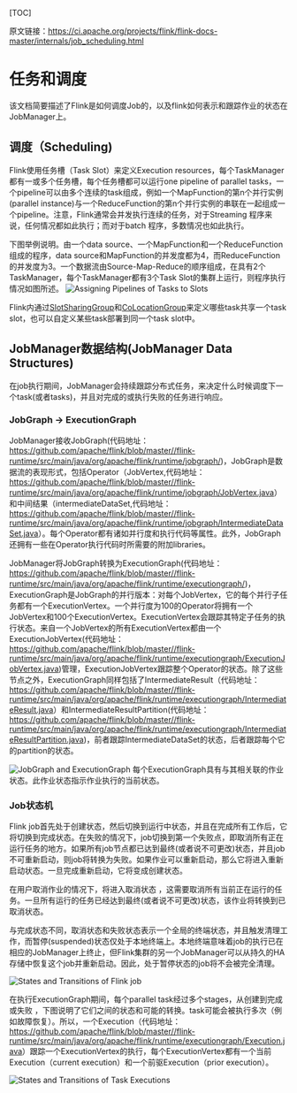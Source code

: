 
[TOC]

原文链接：<https://ci.apache.org/projects/flink/flink-docs-master/internals/job_scheduling.html>

# 任务和调度
该文档简要描述了Flink是如何调度Job的，以及flink如何表示和跟踪作业的状态在JobManager上。


## 调度（Scheduling)
Flink使用任务槽（Task Slot）来定义Execution resources，每个TaskManager都有一或多个任务槽，每个任务槽都可以运行one pipeline of parallel tasks，一个pipeline可以由多个连续的task组成，例如一个MapFunction的第n个并行实例(parallel instance)与一个ReduceFunction的第n个并行实例的串联在一起组成一个pipeline。注意，Flink通常会并发执行连续的任务，对于Streaming 程序来说，任何情况都如此执行；而对于batch 程序，多数情况也如此执行。

下图举例说明。由一个data source、一个MapFunction和一个ReduceFunction组成的程序，data source和MapFunction的并发度都为4，而ReduceFunction的并发度为3。一个数据流由Source-Map-Reduce的顺序组成，在具有2个TaskManager，每个TaskManager都有3个Task Slot的集群上运行，则程序执行情况如图所述。
![Assigning Pipelines of Tasks to Slots](https://ci.apache.org/projects/flink/flink-docs-master/fig/slots.svg)

Flink内通过[SlotSharingGroup](https://github.com/apache/flink/blob/master/flink-runtime/src/main/java/org/apache/flink/runtime/jobmanager/scheduler/SlotSharingGroup.java)和[CoLocationGroup](https://github.com/apache/flink/blob/master/flink-runtime/src/main/java/org/apache/flink/runtime/jobmanager/scheduler/CoLocationGroup.java)来定义哪些task共享一个task slot，也可以自定义某些task部署到同一个task slot中。

## JobManager数据结构(JobManager Data Structures)
在job执行期间，JobManager会持续跟踪分布式任务，来决定什么时候调度下一个task(或者tasks)，并且对完成的或执行失败的任务进行响应。

### JobGraph -> ExecutionGraph
JobManager接收JobGraph(代码地址：<https://github.com/apache/flink/blob/master//flink-runtime/src/main/java/org/apache/flink/runtime/jobgraph/>)，JobGraph是数据流的表现形式，包括Operator（JobVertex,代码地址：<https://github.com/apache/flink/blob/master//flink-runtime/src/main/java/org/apache/flink/runtime/jobgraph/JobVertex.java>）和中间结果（intermediateDataSet,代码地址：<https://github.com/apache/flink/blob/master//flink-runtime/src/main/java/org/apache/flink/runtime/jobgraph/IntermediateDataSet.java>）。每个Operator都有诸如并行度和执行代码等属性。此外，JobGraph还拥有一些在Operator执行代码时所需要的附加libraries。

JobManager将JobGraph转换为ExecutionGraph(代码地址：<https://github.com/apache/flink/blob/master//flink-runtime/src/main/java/org/apache/flink/runtime/executiongraph/>)，ExecutionGraph是JobGraph的并行版本：对每个JobVertex，它的每个并行子任务都有一个ExecutionVertex。一个并行度为100的Operator将拥有一个JobVertex和100个ExecutionVertex。ExecutionVertex会跟踪其特定子任务的执行状态。来自一个JobVertex的所有ExecutionVertex都由一个ExecutionJobVertex(代码地址：<https://github.com/apache/flink/blob/master//flink-runtime/src/main/java/org/apache/flink/runtime/executiongraph/ExecutionJobVertex.java>)管理，ExecutionJobVertex跟踪整个Operator的状态。除了这些节点之外，ExecutionGraph同样包括了IntermediateResult（代码地址：<https://github.com/apache/flink/blob/master//flink-runtime/src/main/java/org/apache/flink/runtime/executiongraph/IntermediateResult.java>）和IntermediateResultPartition(代码地址：<https://github.com/apache/flink/blob/master//flink-runtime/src/main/java/org/apache/flink/runtime/executiongraph/IntermediateResultPartition.java>)，前者跟踪IntermediateDataSet的状态，后者跟踪每个它的partition的状态。

![JobGraph and ExecutionGraph](https://ci.apache.org/projects/flink/flink-docs-release-1.4/fig/job_and_execution_graph.svg)
每个ExecutionGraph具有与其相关联的作业状态。此作业状态指示作业执行的当前状态。

### Job状态机
Flink job首先处于创建状态，然后切换到运行中状态，并且在完成所有工作后，它将切换到完成状态。在失败的情况下，job切换到第一个失败点，即取消所有正在运行任务的地方。如果所有job节点都已达到最终(或者说不可更改)状态，并且job不可重新启动，则job将转换为失败。如果作业可以重新启动，那么它将进入重新启动状态。一旦完成重新启动，它将变成创建状态。

在用户取消作业的情况下，将进入取消状态 ，这需要取消所有当前正在运行的任务。一旦所有运行的任务已经达到最终(或者说不可更改)状态，该作业将转换到已取消状态。

与完成状态不同，取消状态和失败状态表示一个全局的终端状态，并且触发清理工作，而暂停(suspended)状态仅处于本地终端上。本地终端意味着job的执行已在相应的JobManager上终止，但Flink集群的另一个JobManager可以从持久的HA存储中恢复这个job并重新启动。因此，处于暂停状态的job将不会被完全清理。

![States and Transitions of Flink job](https://ci.apache.org/projects/flink/flink-docs-release-1.4/fig/job_status.svg)

在执行ExecutionGraph期间，每个parallel task经过多个stages，从创建到完成或失败 ，下图说明了它们之间的状态和可能的转换。task可能会被执行多次（例如故障恢复）。所以，一个Execution（代码地址：<https://github.com/apache/flink/blob/master//flink-runtime/src/main/java/org/apache/flink/runtime/executiongraph/Execution.java>）跟踪一个ExecutionVertex的执行，每个ExecutionVertex都有一个当前Execution（current execution）和一个前驱Execution（prior execution）。

![States and Transitions of Task Executions](https://ci.apache.org/projects/flink/flink-docs-release-1.4/fig/state_machine.svg)

